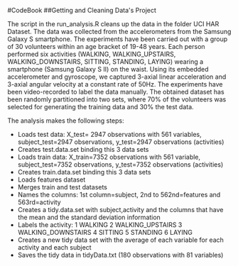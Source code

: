 #CodeBook 
##Getting and Cleaning Data's Project

The script in the run_analysis.R cleans up the data in the folder UCI HAR Dataset. The data was collected from the accelerometers from the Samsung Galaxy S smartphone. The experiments have been carried out with a group of 30 volunteers within an age bracket of 19-48 years. Each person performed six activities (WALKING, WALKING_UPSTAIRS, WALKING_DOWNSTAIRS, SITTING, STANDING, LAYING) wearing a smartphone (Samsung Galaxy S II) on the waist. Using its embedded accelerometer and gyroscope, we captured 3-axial linear acceleration and 3-axial angular velocity at a constant rate of 50Hz. The experiments have been video-recorded to label the data manually. The obtained dataset has been randomly partitioned into two sets, where 70% of the volunteers was selected for generating the training data and 30% the test data.

The analysis makes the following steps:

* Loads test data: X_test= 2947 observations with 561 variables, subject_test=2947 observations, y_test=2947 observations (activities)
* Creates test.data.set binding this 3 data sets
* Loads train data: X_train=7352 observations with 561 variable, subject_test=7352 observations, y_test=7352 observations (activities)
* Creates train.data.set binding this 3 data sets
* Loads features dataset
* Merges train and test datasets
* Names the columns: 1st column=subject, 2nd to 562nd=features and 563rd=activity
* Creates a tidy.data.set with subject,activity and the columns that have the mean and the standard deviation information
* Labels the activity: 1 WALKING 2 WALKING_UPSTAIRS 3 WALKING_DOWNSTAIRS 4 SITTING 5 STANDING 6 LAYING
* Creates a new tidy data set with the average of each variable for each activity and each subject
* Saves the tidy data in tidyData.txt (180 observations with 81 variables)





